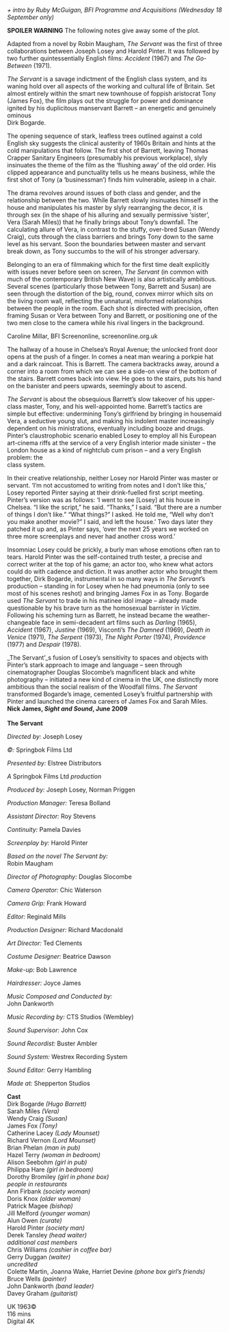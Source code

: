 

_+ intro by Ruby McGuigan, BFI Programme and Acquisitions (Wednesday 18 September only)_

**SPOILER WARNING** The following notes give away some of the plot.

Adapted from a novel by Robin Maugham, _The Servant_ was the first of three collaborations between Joseph Losey and Harold Pinter. It was followed by two further quintessentially English films: _Accident_ (1967) and _The Go-Between_ (1971).

_The Servant_ is a savage indictment of the English class system, and its waning hold over all aspects of the working and cultural life of Britain. Set almost entirely within the smart new townhouse of foppish aristocrat Tony (James Fox), the film plays out the struggle for power and dominance ignited by his duplicitous manservant Barrett – an energetic and genuinely ominous  
Dirk Bogarde.

The opening sequence of stark, leafless trees outlined against a cold English sky suggests the clinical austerity of 1960s Britain and hints at the cold manipulations that follow. The first shot of Barrett, leaving Thomas Crapper Sanitary Engineers (presumably his previous workplace), slyly insinuates the theme of the film as the ‘flushing away’ of the old order. His clipped appearance and punctuality tells us he means business, while the first shot of Tony (a ‘businessman’) finds him vulnerable, asleep in a chair.

The drama revolves around issues of both class and gender, and the relationship between the two. While Barrett slowly insinuates himself in the house and manipulates his master by slyly rearranging the decor, it is through sex (in the shape of his alluring and sexually permissive ‘sister’, Vera (Sarah Miles)) that he finally brings about Tony’s downfall. The calculating allure of Vera, in contrast to the stuffy, over-bred Susan (Wendy Craig), cuts through the class barriers and brings Tony down to the same level as his servant. Soon the boundaries between master and servant break down, as Tony succumbs to the will of his stronger adversary.

Belonging to an era of filmmaking which for the first time dealt explicitly with issues never before seen on screen, _The Servant_ (in common with much of the contemporary British New Wave) is also artistically ambitious. Several scenes (particularly those between Tony, Barrett and Susan) are seen through the distortion of the big, round, convex mirror which sits on the living room wall, reflecting the unnatural, misformed relationships between the people in the room. Each shot is directed with precision, often framing Susan or Vera between Tony and Barrett, or positioning one of the two men close to the camera while his rival lingers in the background.

Caroline Millar, BFI Screenonline, screenonline.org.uk

The hallway of a house in Chelsea’s Royal Avenue; the unlocked front door opens at the push of a finger. In comes a neat man wearing a porkpie hat and a dark raincoat. This is Barrett. The camera backtracks away, around a corner into a room from which we can see a side-on view of the bottom of the stairs. Barrett comes back into view. He goes to the stairs, puts his hand on the banister and peers upwards, seemingly about to ascend.

_The Servant_ is about the obsequious Barrett’s slow takeover of his upper-class master, Tony, and his well-appointed home. Barrett’s tactics are simple but effective: undermining Tony’s girlfriend by bringing in housemaid Vera, a seductive young slut, and making his indolent master increasingly dependent on his ministrations, eventually including booze and drugs. Pinter’s claustrophobic scenario enabled Losey to employ all his European art-cinema riffs at the service of a very English interior made sinister – the London house as a kind of nightclub cum prison – and a very English problem: the  
class system.

In their creative relationship, neither Losey nor Harold Pinter was master or servant. ‘I’m not accustomed to writing from notes and I don’t like this,’ Losey reported Pinter saying at their drink-fuelled first script meeting. Pinter’s version was as follows: ‘I went to see [Losey] at his house in Chelsea. “I like the script,” he said. “Thanks,” I said. “But there are a number of things I don’t like.” “What things?” I asked. He told me, “Well why don’t you make another movie?” I said, and left the house.’ Two days later they patched it up and, as Pinter says, ‘over the next 25 years we worked on three more screenplays and never had another cross word.’

Insomniac Losey could be prickly, a burly man whose emotions often ran to tears. Harold Pinter was the self-contained truth tester, a precise and correct writer at the top of his game; an actor too, who knew what actors could do with cadence and diction. It was another actor who brought them together, Dirk Bogarde, instrumental in so many ways in _The Servant_’s production – standing in for Losey when he had pneumonia (only to see most of his scenes reshot) and bringing James Fox in as Tony. Bogarde used _The Servant_ to trade in his matinee idol image – already made questionable by his brave turn as the homosexual barrister in _Victim_. Following his scheming turn as Barrett, he instead became the weather-changeable face in semi-decadent art films such as _Darling_ (1965), _Accident_ (1967), _Justine_ (1969), Visconti’s _The Damned_ (1969), _Death in Venice_ (1971), _The Serpent_ (1973), _The Night Porter_ (1974), _Providence_ (1977) and _Despair_ (1978).

_The Servant’_s fusion of Losey’s sensitivity to spaces and objects with Pinter’s stark approach to image and language – seen through cinematographer Douglas Slocombe’s magnificent black and white photography – initiated a new kind of cinema in the UK, one distinctly more ambitious than the social realism of the Woodfall films. _The Servant_ transformed Bogarde’s image, cemented Losey’s fruitful partnership with Pinter and launched the cinema careers of James Fox and Sarah Miles.  
**Nick James, _Sight and Sound_, June 2009**  
<br>
**The Servant**

_Directed by:_ Joseph Losey

_©:_ Springbok Films Ltd

_Presented by:_ Elstree Distributors

_A_ Springbok Films Ltd _production_

_Produced by:_ Joseph Losey, Norman Priggen

_Production Manager:_ Teresa Bolland

_Assistant Director:_ Roy Stevens

_Continuity:_ Pamela Davies

_Screenplay by:_ Harold Pinter

_Based on the novel The Servant by:_  
Robin Maugham

_Director of Photography:_ Douglas Slocombe

_Camera Operator:_ Chic Waterson

_Camera Grip:_ Frank Howard

_Editor:_ Reginald Mills

_Production Designer:_ Richard Macdonald

_Art Director:_ Ted Clements

_Costume Designer:_ Beatrice Dawson

_Make-up:_ Bob Lawrence

_Hairdresser:_ Joyce James

_Music Composed and Conducted by:_  
John Dankworth

_Music Recording by:_ CTS Studios (Wembley)

_Sound Supervisor:_ John Cox

_Sound Recordist:_ Buster Ambler

_Sound System:_ Westrex Recording System

_Sound Editor:_ Gerry Hambling

_Made at:_ Shepperton Studios

**Cast**  
Dirk Bogarde _(Hugo Barrett)_  
Sarah Miles _(Vera)_  
Wendy Craig _(Susan)_  
James Fox _(Tony)_  
Catherine Lacey _(Lady Mounset)_  
Richard Vernon _(Lord Mounset)_  
Brian Phelan _(man in pub)_  
Hazel Terry _(woman in bedroom)_  
Alison Seebohm _(girl in pub)_  
Philippa Hare _(girl in bedroom)_  
Dorothy Bromiley _(girl in phone box)_  
_people in restaurants_  
Ann Firbank _(society woman)_  
Doris Knox _(older woman)_  
Patrick Magee _(bishop)_  
Jill Melford _(younger woman)_  
Alun Owen _(curate)_  
Harold Pinter _(society man)_  
Derek Tansley _(head waiter)_  
_additional cast members_  
Chris Williams _(cashier in coffee bar)_  
Gerry Duggan _(waiter)_  
_uncredited_  
Colette Martin, Joanna Wake, Harriet Devine _(phone box girl’s friends)_  
Bruce Wells _(painter)_  
John Dankworth _(band leader)_  
Davey Graham _(guitarist)_  

UK 1963©  
116 mins  
Digital 4K  
<!--stackedit_data:
eyJoaXN0b3J5IjpbLTk5NzIxMDk5Nl19
-->